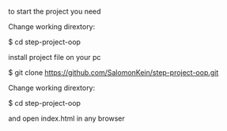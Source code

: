 to start the project you need

Change working dirextory:

$ cd step-project-oop 

install project file on your pc

$ git clone https://github.com/SalomonKein/step-project-oop.git

Change working dirextory:

$ cd step-project-oop 

and open index.html in any browser
